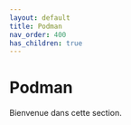 ```yaml
---
layout: default
title: Podman
nav_order: 400
has_children: true
---
```


# Podman

Bienvenue dans cette section.
